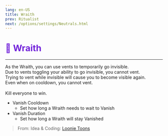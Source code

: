 ```yaml
---
lang: en-US
title: Wraith
prev: Ritualist
next: /options/settings/Neutrals.html
---
```


# <font color="#7223da">🩻 <b>Wraith</b></font> <Badge text="Coven" type="tip" vertical="middle"/>
---

As the Wraith, you can use vents to temporarily go invisible.<br>
Due to vents toggling your ability to go invisible, you cannot vent.<br>
Trying to vent while invisible will cause you to become visible again.<br>
Even when on cooldown, you cannot vent.<br><br>
Kill everyone to win.
* Vanish Cooldown
  * Set how long a Wraith needs to wait to Vanish
* Vanish Duration
  * Set how long a Wraith will stay Vanished

> From: Idea & Coding: [Loonie Toons](https://github.com/Loonie-Toons)